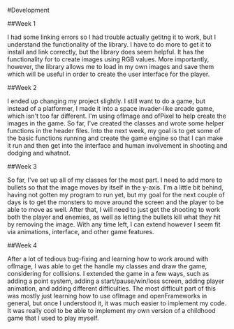 #Development

##Week 1

I had some linking errors so I had trouble actually getitng it to work, but I understand the functionality
of the library. I have to do more to get it to install and link correctly, but the library does seem helpful.
It has the functionality for to create images using RGB values. More importantly, however, the library
allows me to load in my own images and save them which will be useful in order to create the user interface
for the player.

##Week 2

I ended up changing my project slightly. I still want to do a game, but instead of a platformer, I made it
into a space invader-like arcade game, which isn't too far different. I'm using ofImage and ofPixel to help
create the images in the game. So far, I've created the classes and wrote some helper functions in the
header files. Into the next week, my goal is to get some of the basic functions running and create the game
engine so that I can make it run and then get into the interface and human involvement in shooting and
dodging and whatnot.

##Week 3

So far, I've set up all of my classes for the most part. I need to add more to bullets so that the image
moves by itself in the y-axis. I'm a little bit behind, having not gotten my program to run yet, but
my goal for the next couple of days is to get the monsters to move around the screen and the player to be 
able to move as well. After that, I will need to just get the shooting to work both the player and enemies,
as well as letting the bullets kill what they hit by removing the image. With any time left, I can extend
however I seem fit via animations, interface, and other game features. 

##Week 4

After a lot of tedious bug-fixing and learning how to work around with ofImage, I was able to get the
handle my classes and draw the game, considering for collisions. I extended the game in a few ways, such
as adding a point system, adding a start/pause/win/loss screen, adding player animation, and adding different
difficulties. The most difficult part of this was mostly just learning how to use ofImage and 
openFrameworks in general, but once I understood it, it was much easier to implement my code. It was really 
cool to be able to implement my own version of a childhood game that I used to play myself.
